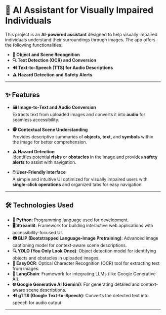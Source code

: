 # 🌟 AI Assistant for Visually Impaired Individuals

This project is an **AI-powered assistant** designed to help visually impaired individuals understand their surroundings through images. The app offers the following functionalities:  

- **🎯 Object and Scene Recognition**  
- **🔍 Text Detection (OCR) and Conversion**  
- **🔊 Text-to-Speech (TTS) for Audio Descriptions**  
- **⚠️ Hazard Detection and Safety Alerts**  

---

## **✨ Features**  

- **🖼️ Image-to-Text and Audio Conversion**  
  Extracts text from uploaded images and converts it into **audio** for seamless accessibility.  

- **🕵️ Contextual Scene Understanding**  
  Provides descriptive summaries of **objects**, **text**, and **symbols** within the image for better comprehension.  

- **⚠️ Hazard Detection**  
  Identifies potential **risks** or **obstacles** in the image and provides **safety alerts** to assist with navigation.  

- **🖱️ User-Friendly Interface**  
  A simple and intuitive UI optimized for visually impaired users with **single-click operations** and organized tabs for easy navigation.  

---

## **🛠️ Technologies Used**  

- **🐍 Python**: Programming language used for development.  
- **🖥️ Streamlit**: Framework for building interactive web applications with accessibility-focused UI.  
- **📷 BLIP (Bootstrapped Language-Image Pretraining)**: Advanced image captioning model for context-aware scene descriptions.  
- **🔍 YOLO (You Only Look Once)**: Object detection model for identifying objects and obstacles in uploaded images.  
- **📝 EasyOCR**: Optical Character Recognition (OCR) tool for extracting text from images.  
- **🤖 LangChain**: Framework for integrating LLMs (like Google Generative AI).  
- **🌐 Google Generative AI (Gemini)**: For generating detailed and context-aware scene descriptions.  
- **🔊 gTTS (Google Text-to-Speech)**: Converts the detected text into speech for audio output.  

---

